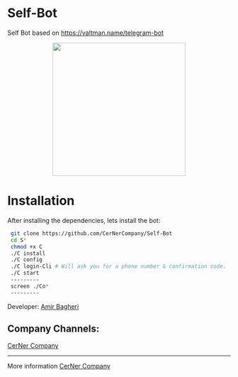 # Self-Bot
Self Bot based on https://valtman.name/telegram-bot
 
 
 
 <div align="center"><a href="https://t.me/mini_hacker/1495"><img src="http://s8.picofile.com/file/8312881426/photo_2017_09_19_11_51_39.jpg" width="300"></a></div>


# Installation
After installing the dependencies, lets install the bot:
```bash
 git clone https://github.com/CerNerCompany/Self-Bot
 cd S*
 chmod +x C
 ./C install
 ./C config
 ./C login-Cli # Will ask you for a phone number & confirmation code.
 ./C start
 ---------
 screen ./Co*
 ---------
```
Developer:
[Amir Bagheri](https://github.com/Codelua)

Company Channels:
--------------------
[CerNer Company](https://github.com/CerNerCompany)

-------------------
More information [CerNer Company](https://t.me/joinchat/FbE8wFF2ImkSiaZbvFem4w)

